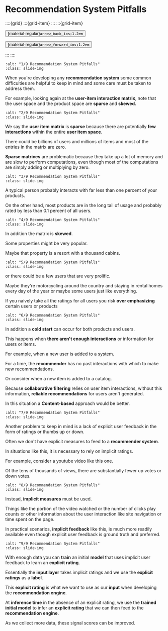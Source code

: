 # Recommendation System Pitfalls

<aside class="margin sidebar">

::::{grid}
:::{grid-item}
:::
:::{grid-item}
<div id="slide-controls" class="btn-toolbar justify-content-between">

<button id="arrow_back" class="sd-btn">{material-regular}`arrow_back_ios;1.2em`</button>

<button id="arrow_forward" class="sd-btn">{material-regular}`arrow_forward_ios;1.2em`</button>
</div>
:::
::::
</aside>
<div class="slides">
<div>

```{image} ../../../images/gcp_courses/recommendation_systems_on_gcp/recommendation_systems_overv/recommendation_system_pitfalls/001.jpg
:alt: "1/9 Recommendation System Pitfalls"
:class: slide-img
```
<div class="cell tag_remove-input tag_output_scroll docutils container">
<div class="cell_output docutils container">

When you're developing any **recommendation system** some common difficulties are helpful to keep in mind and some care must be taken to address them. 

For example, looking again at the **user-item interaction matrix**, note that the user space and the product space are **sparse** and **skewed.**
</div>
</div>
</div>
</div>
<div class="slides">
<div>

```{image} ../../../images/gcp_courses/recommendation_systems_on_gcp/recommendation_systems_overv/recommendation_system_pitfalls/002.jpg
:alt: "2/9 Recommendation System Pitfalls"
:class: slide-img
```
<div class="cell tag_remove-input tag_output_scroll docutils container">
<div class="cell_output docutils container">

We say the **user item matrix** is **sparse** because there are potentially **few interactions** within the entire **user item space**. 

There could be billions of users and millions of items and most of the entries in the matrix are zero. 

**Sparse matrices** are problematic because they take up a lot of memory and are slow to perform computations, even though most of the computations are simply adding or multiplying by zero.
</div>
</div>
</div>
</div>
<div class="slides">
<div>

```{image} ../../../images/gcp_courses/recommendation_systems_on_gcp/recommendation_systems_overv/recommendation_system_pitfalls/003.jpg
:alt: "3/9 Recommendation System Pitfalls"
:class: slide-img
```
<div class="cell tag_remove-input tag_output_scroll docutils container">
<div class="cell_output docutils container">

A typical person probably interacts with far less than one percent of your products. 

On the other hand, most products are in the long tail of usage and probably rated by less than 0.1 percent of all users.
</div>
</div>
</div>
</div>
<div class="slides">
<div>

```{image} ../../../images/gcp_courses/recommendation_systems_on_gcp/recommendation_systems_overv/recommendation_system_pitfalls/004.jpg
:alt: "4/9 Recommendation System Pitfalls"
:class: slide-img
```
<div class="cell tag_remove-input tag_output_scroll docutils container">
<div class="cell_output docutils container">

In addition the matrix is **skewed**. 

Some properties might be very popular. 

Maybe that property is a resort with a thousand cabins.
</div>
</div>
</div>
</div>
<div class="slides">
<div>

```{image} ../../../images/gcp_courses/recommendation_systems_on_gcp/recommendation_systems_overv/recommendation_system_pitfalls/005.jpg
:alt: "5/9 Recommendation System Pitfalls"
:class: slide-img
```
<div class="cell tag_remove-input tag_output_scroll docutils container">
<div class="cell_output docutils container">

or there could be a few users that are very prolific. 

Maybe they're motorcycling around the country and staying in rental homes every day of the year or maybe some users just like everything.

If you naively take all the ratings for all users you risk **over emphasizing** certain users or products
</div>
</div>
</div>
</div>
<div class="slides">
<div>

```{image} ../../../images/gcp_courses/recommendation_systems_on_gcp/recommendation_systems_overv/recommendation_system_pitfalls/006.jpg
:alt: "6/9 Recommendation System Pitfalls"
:class: slide-img
```
<div class="cell tag_remove-input tag_output_scroll docutils container">
<div class="cell_output docutils container">

In addition a **cold start** can occur for both products and users. 

This happens when **there aren't enough interactions** or information for users or items. 

For example, when a new user is added to a system. 

For a time, the **recommender** has no past interactions with which to make new recommendations. 

Or consider when a new item is added to a catalog. 

Because **collaborative filtering** relies on user item interactions, without this information, **reliable recommendations** for users aren't generated. 

In this situation a **Content-based** approach would be better.
</div>
</div>
</div>
</div>
<div class="slides">
<div>

```{image} ../../../images/gcp_courses/recommendation_systems_on_gcp/recommendation_systems_overv/recommendation_system_pitfalls/007.jpg
:alt: "7/9 Recommendation System Pitfalls"
:class: slide-img
```
<div class="cell tag_remove-input tag_output_scroll docutils container">
<div class="cell_output docutils container">

Another problem to keep in mind is a lack of explicit user feedback in the form of ratings or thumbs up or down. 

Often we don't have explicit measures to feed to a **recommender system**. 

In situations like this, it is necessary to rely on implicit ratings. 

For example, consider a youtube video like this one. 

Of the tens of thousands of views, there are substantially fewer up votes or down votes.
</div>
</div>
</div>
</div>
<div class="slides">
<div>

```{image} ../../../images/gcp_courses/recommendation_systems_on_gcp/recommendation_systems_overv/recommendation_system_pitfalls/008.jpg
:alt: "8/9 Recommendation System Pitfalls"
:class: slide-img
```
<div class="cell tag_remove-input tag_output_scroll docutils container">
<div class="cell_output docutils container">

Instead, **implicit measures** must be used. 

Things like the portion of the video watched or the number of clicks play counts or other information about the user interaction like site navigation or time spent on the page. 

In practical scenarios, **implicit feedback** like this, is much more readily available even though explicit user feedback is ground truth and preferred.
</div>
</div>
</div>
</div>
<div class="slides">
<div>

```{image} ../../../images/gcp_courses/recommendation_systems_on_gcp/recommendation_systems_overv/recommendation_system_pitfalls/009.jpg
:alt: "9/9 Recommendation System Pitfalls"
:class: slide-img
```
<div class="cell tag_remove-input tag_output_scroll docutils container">
<div class="cell_output docutils container">

With enough data you can **train** an initial **model** that uses implicit user feedback to learn an **explicit rating**. 

Essentially the **input layer** takes implicit ratings and we use the **explicit ratings** as a **label**.

This **explicit rating** is what we want to use as our **input** when developing the **recommendation engine**.

At **inference time** in the absence of an explicit rating, we use the **trained initial model** to infer an **explicit rating** that we can then feed to the **recommendation engine**.

As we collect more data, these signal scores can be improved.
</div>
</div>
</div>
</div>
